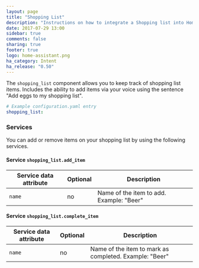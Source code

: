```yaml
---
layout: page
title: "Shopping List"
description: "Instructions on how to integrate a Shopping list into Home Assistant using Intent."
date: 2017-07-29 13:00
sidebar: true
comments: false
sharing: true
footer: true
logo: home-assistant.png
ha_category: Intent
ha_release: "0.50"
---
```


The `shopping_list` component allows you to keep track of shopping list items. Includes the ability to add items via your voice using the sentence "Add eggs to my shopping list".

```yaml
# Example configuration.yaml entry
shopping_list:
```

### Services
You can add or remove items on your shopping list by using the following services.

#### Service `shopping_list.add_item`

| Service data attribute | Optional | Description                                            |
|------------------------|----------|--------------------------------------------------------|
| `name`                 |       no | Name of the item to add. Example: "Beer"               |

#### Service `shopping_list.complete_item`

| Service data attribute | Optional | Description                                            |
|------------------------|----------|--------------------------------------------------------|
| `name`                 |       no | Name of the item to mark as completed. Example: "Beer" |